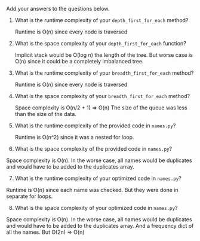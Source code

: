 Add your answers to the questions below.

1. What is the runtime complexity of your `depth_first_for_each` method?
   
   Runtime is O(n) since every node is traversed

2. What is the space complexity of your `depth_first_for_each` function?

   <!-- Space complexity is O(1). There is no stack taking up space it  -->
   Implicit stack would be O(log n) the length of the tree.
   But worse case is O(n) since it could be a completely imbalanced tree.

3. What is the runtime complexity of your `breadth_first_for_each` method?

   Runtime is O(n) since every node is traversed

4. What is the space complexity of your `breadth_first_for_each` method?

   Space complexity is O(n/2 + 1) => O(n) The size of the queue was less than the size of the data.

   <!-- Space complexity is O(log n). The size of the queue was less than the size of the data. -->


5. What is the runtime complexity of the provided code in `names.py`?

   Runtime is O(n^2) since it was a nested for loop.

6. What is the space complexity of the provided code in `names.py`?

  Space complexity is O(n). In the worse case, all names would be duplicates and would have to be added to the duplicates array.

7. What is the runtime complexity of your optimized code in `names.py`?

  Runtime is O(n) since each name was checked. But they were done in separate for loops.

8. What is the space complexity of your optimized code in `names.py`?

  Space complexity is O(n). In the worse case, all names would be duplicates and would have to be added to the duplicates array. And a frequency dict of all the names. But O(2n) => O(n)
